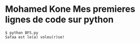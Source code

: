 # Mohamed Kone Mes premieres lignes de code sur python

```
$ python BFS.py 
Safaa est le(a) voleu(r)se!
```
